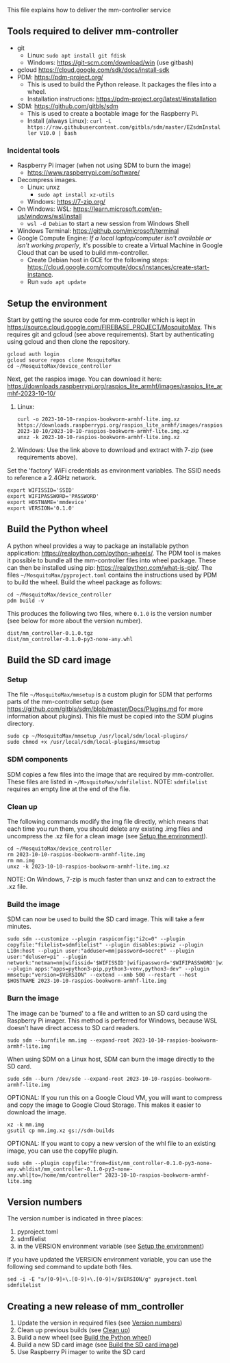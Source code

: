 This file explains how to deliver the mm-controller service

## Tools required to deliver mm-controller

* git
  * Linux: `sudo apt install git fdisk`
  * Windows: https://git-scm.com/download/win (use gitbash)
* gcloud https://cloud.google.com/sdk/docs/install-sdk
* PDM: https://pdm-project.org/
  * This is used to build the Python release. It packages the files into a wheel.
  * Installation instructions: https://pdm-project.org/latest/#installation
* SDM: https://github.com/gitbls/sdm
  * This is used to create a bootable image for the Raspberry Pi.
  * Install (always Linux): `curl -L https://raw.githubusercontent.com/gitbls/sdm/master/EZsdmInstaller V10.0 | bash`

### Incidental tools

* Raspberry Pi imager (when not using SDM to burn the image)
  * https://www.raspberrypi.com/software/
* Decompress images.
  * Linux: unxz
    * `sudo apt install xz-utils`
  * Windows: https://7-zip.org/
* On Windows: WSL: https://learn.microsoft.com/en-us/windows/wsl/install
  * `wsl -d Debian` to start a new session from Windows Shell
* Windows Terminal: https://github.com/microsoft/terminal
* Google Compute Engine: *If a local laptop/computer isn't available or isn't working properly*, it's possible to create a Virtual Machine in Google Cloud that can be used to build mm-controller.
  * Create Debian host in GCE for the following steps: https://cloud.google.com/compute/docs/instances/create-start-instance.
  * Run `sudo apt update`

## Setup the environment

Start by getting the source code for mm-controller which is kept in https://source.cloud.google.com/FIREBASE_PROJECT/MosquitoMax. This requires git and gcloud (see above requirements). Start by authenticating using gcloud and then clone the repository.
```
gcloud auth login
gcloud source repos clone MosquitoMax
cd ~/MosquitoMax/device_controller
```

Next, get the raspios image. You can download it here: https://downloads.raspberrypi.org/raspios_lite_armhf/images/raspios_lite_armhf-2023-10-10/

1. Linux:
    ```
    curl -o 2023-10-10-raspios-bookworm-armhf-lite.img.xz https://downloads.raspberrypi.org/raspios_lite_armhf/images/raspios_lite_armhf-2023-10-10/2023-10-10-raspios-bookworm-armhf-lite.img.xz
    unxz -k 2023-10-10-raspios-bookworm-armhf-lite.img.xz
    ```
1. Windows: Use the link above to download and extract with 7-zip (see requirements above).

Set the 'factory' WiFi credentials as environment variables. The SSID needs to reference a 2.4GHz network.

```
export WIFISSID='SSID'
export WIFIPASSWORD='PASSWORD'
export HOSTNAME='mmdevice'
export VERSION='0.1.0'
```

## Build the Python wheel

A python wheel provides a way to package an installable python application: https://realpython.com/python-wheels/. The PDM tool is makes it possible to bundle all the mm-controller files into wheel package. These can then be installed using pip: https://realpython.com/what-is-pip/. The files `~/MosquitoMax/pyproject.toml` contains the instructions used by PDM to build the wheel. Build the wheel package as follows:

```
cd ~/MosquitoMax/device_controller
pdm build -v
```

This produces the following two files, where `0.1.0` is the version number (see below for more about the version number).
```
dist/mm_controller-0.1.0.tgz
dist/mm_controller-0.1.0-py3-none-any.whl
```

## Build the SD card image
### Setup
The file `~/MosquitoMax/mmsetup` is a custom plugin for SDM that performs parts of the mm-controller setup (see https://github.com/gitbls/sdm/blob/master/Docs/Plugins.md for more information about plugins). This file must be copied into the SDM plugins directory.

```
sudo cp ~/MosquitoMax/mmsetup /usr/local/sdm/local-plugins/
sudo chmod +x /usr/local/sdm/local-plugins/mmsetup
```

### SDM components
SDM copies a few files into the image that are required by mm-controller. These files are listed in `~/MosquitoMax/sdmfilelist`. NOTE: `sdmfilelist` requires an empty line at the end of the file.

### Clean up
The following commands modify the img file directly, which means that each time you run them, you should delete any existing .img files and uncompress the .xz file for a clean image (see [Setup the environment](#setup-the-environment)).

```
cd ~/MosquitoMax/device_controller
rm 2023-10-10-raspios-bookworm-armhf-lite.img
rm mm.img
unxz -k 2023-10-10-raspios-bookworm-armhf-lite.img.xz
```
NOTE: On Windows, 7-zip is much faster than unxz and can to extract the .xz file.

### Build the image
SDM can now be used to build the SD card image. This will take a few minutes.
```
sudo sdm --customize --plugin raspiconfig:"i2c=0" --plugin copyfile:"filelist=sdmfilelist" --plugin disables:piwiz --plugin L10n:host --plugin user:"adduser=mm|password=secret" --plugin user:"deluser=pi" --plugin network:"netman=nm|wifissid='$WIFISSID'|wifipassword='$WIFIPASSWORD'|wificountry=US|noipv6" --plugin apps:"apps=python3-pip,python3-venv,python3-dev" --plugin mmsetup:"version=$VERSION" --extend --xmb 500 --restart --host $HOSTNAME 2023-10-10-raspios-bookworm-armhf-lite.img
```


### Burn the image
The image can be 'burned' to a file and written to an SD card using the Raspberry Pi imager. This method is perferred for Windows, because WSL doesn't have direct access to SD card readers.
```
sudo sdm --burnfile mm.img --expand-root 2023-10-10-raspios-bookworm-armhf-lite.img
```

When using SDM on a Linux host, SDM can burn the image directly to the SD card.
```
sudo sdm --burn /dev/sde --expand-root 2023-10-10-raspios-bookworm-armhf-lite.img
```

OPTIONAL: If you run this on a Google Cloud VM, you will want to compress and copy the image to Google Cloud Storage. This makes it easier to download the image.
```
xz -k mm.img
gsutil cp mm.img.xz gs://sdm-builds
```

OPTIONAL: If you want to copy a new version of the whl file to an existing image, you can use the copyfile plugin.
```
sudo sdm --plugin copyfile:"from=dist/mm_controller-0.1.0-py3-none-any.whldist/mm_controller-0.1.0-py3-none-any.whl|to=/home/mm/controller" 2023-10-10-raspios-bookworm-armhf-lite.img
```

## Version numbers
The version number is indicated in three places:
1. pyproject.toml
1. sdmfilelist
1. in the VERSION environment variable (see [Setup the environment](#setup-the-environment))

If you have updated the VERSION environment variable, you can use the following sed command to update both files.
```
sed -i -E "s/[0-9]+\.[0-9]+\.[0-9]+/$VERSION/g" pyproject.toml sdmfilelist
```

## Creating a new release of mm_controller
1. Update the version in required files (see [Version numbers](#version-numbers))
1. Clean up previous builds (see [Clean up](#clean-up))
1. Build a new wheel (see [Build the Python wheel](#build-the-python-wheel))
1. Build a new SD card image (see [Build the SD card image](#build-the-sd-card-image))
1. Use Raspberry Pi imager to write the SD card